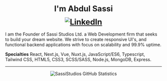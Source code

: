 <h1 align="center" style="font-weight: bold; font-size: 25px;">I'm Abdul Sassi
<a href="https://www.linkedin.com/in/asassi/" style="display: flex; justify-content: center; margin: 0.5em 0;"><img src="https://img.shields.io/badge/LinkedIn--_.svg?style=social&logo=linkedin" alt="LinkedIn"></a></h1>

I am the Founder of Sassi Studios Ltd. a Web Development firm that seeks to build your dream website. We strive to create responsive UI's, and functional backend applications with focus on scalability and 99.9% uptime.

**Specialties** React, Next.js, Vue, Nuxt.js, JavaScript/ES6, Typescript, Tailwind CSS, HTML5, CSS3, SCSS/SASS, Node.js, MongoDB, Express.
<br/>

---

<div align="center">

![SassiStudios GitHub Statistics](https://github-readme-stats.vercel.app/api/top-langs?username=sassistudios&show_icons=true&hide_border=true&theme=radical&count_private=true)

</div>
